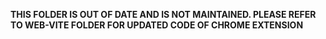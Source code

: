 **THIS FOLDER IS OUT OF DATE AND IS NOT MAINTAINED. PLEASE REFER TO WEB-VITE FOLDER FOR UPDATED CODE OF CHROME EXTENSION**
